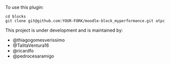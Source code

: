 To use this plugin:

    cd blocks
    git clone git@github.com:YOUR-FORK/moodle-block_myperformance.git atpc

This project is under development and is maintained by:

- @thiagogomesverissimo
- @TalitaVentura16
- @ricardfo
- @pedrocesaramigo
